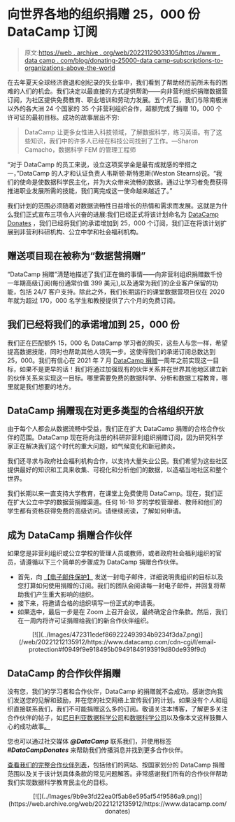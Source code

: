 # 向世界各地的组织捐赠 25，000 份 DataCamp 订阅

> 原文:[https://web . archive . org/web/20221129033105/https://www . data camp . com/blog/donating-25000-data camp-subscriptions-to-organizations-above-the-world](https://web.archive.org/web/20221129033105/https://www.datacamp.com/blog/donating-25000-datacamp-subscriptions-to-organizations-around-the-world)

在去年夏天全球经济衰退和创纪录的失业率中，我们看到了帮助经历前所未有的困难的人们的机会。我们决定以最直接的方式提供帮助——向非营利组织捐赠数据营订阅，为社区提供免费教育、职业培训和劳动力发展。五个月后，我们与除南极洲以外的各大洲 24 个国家的 35 个非营利组织合作，超额完成了捐赠 10，000 个许可证的最初目标。成功的故事层出不穷:

> DataCamp 让更多女性进入科技领域，了解数据科学，练习英语。有了这些知识，我们中的许多人已经在科技公司找到了工作。—Sharon Camacho，数据科学 FEM 的管理工程师

“对于 DataCamp 的员工来说，设立这项奖学金是最有成就感的举措之一，”DataCamp 的人才和认证负责人韦斯顿·斯特恩斯(Weston Stearns)说。“我们的使命是使数据科学民主化，并为大众带来流畅的数据。通过让学习者免费获得推进职业发展所需的技能，我们离完成这一使命越来越近了。”

我们计划的范围必须随着对数据流畅性日益增长的热情和需求而发展。这就是为什么我们正式宣布三项令人兴奋的进展:我们已经正式将该计划命名为 [DataCamp Donates](https://web.archive.org/web/20221212135912/https://www.datacamp.com/donates) ，我们已经将我们的承诺增加到 25，000 个订阅，我们正在将该计划扩展到非营利科研机构、公立中学和社会福利机构。

## 赠送项目现在被称为“数据营捐赠”

“DataCamp 捐赠”清楚地描述了我们正在做的事情——向非营利组织捐赠数千份一年期高级订阅(每份通常价值 399 美元),以及通常为我们的企业客户保留的功能，包括 24/7 客户支持。除此之外，我们长期运行的课堂数据营项目仅在 2020 年就为超过 170，000 名学生和教授提供了六个月的免费订阅。

## 我们已经将我们的承诺增加到 25，000 份

我们正在匹配额外 15，000 名 DataCamp 学习者的购买，这些人与您一样，希望提高数据技能，同时也帮助其他人领先一步。这使得我们的承诺订阅总数达到 25，000。我们有信心在 2021 年 7 月 [DataCamp 捐赠](https://web.archive.org/web/20221212135912/https://www.datacamp.com/donates)一周年之前实现这一目标，如果不是更早的话！我们将通过加强现有的伙伴关系并在世界其他地区建立新的伙伴关系来实现这一目标。哪里需要免费的数据科学、分析和数据工程教育，哪里就是我们想要的地方。

## DataCamp 捐赠现在对更多类型的合格组织开放

由于每个人都会从数据流畅中受益，我们正在扩大 DataCamp 捐赠的合格合作伙伴的范围。DataCamp 现在将向注册的科研非营利组织捐赠订阅，因为研究科学家正在解决我们这个时代的重大问题，如气候变化和新冠肺炎。

我们还寻求与政府社会福利机构合作，以支持大量失业公民。我们希望为这些社区提供最好的知识和工具来收集、可视化和分析他们的数据，以造福当地社区和整个世界。

我们长期以来一直支持大学教育，在课堂上免费使用 DataCamp。现在，我们正在扩大公立中学的数据营捐赠渠道。任何 16-18 岁的学校管理者、教师和他们的学生都有资格获得免费的高级访问。请继续阅读，了解如何申请。

## 成为 DataCamp 捐赠合作伙伴

如果您是非营利组织或公立学校的管理人员或教师，或者政府社会福利组织的官员，请遵循以下三个简单的步骤成为 DataCamp 捐赠合作伙伴。

*   首先，向 [【电子邮件保护】](/web/20221212135912/https://www.datacamp.com/cdn-cgi/l/email-protection#dfbbb0b1beabba9fbbbeabbebcbeb2aff1bcb0b2) 发送一封电子邮件，详细说明贵组织的目标以及您打算如何使用捐赠的订阅。我们的团队会阅读每一封电子邮件，并回复将帮助我们产生重大影响的组织。
*   接下来，将邀请合格的组织填写一份正式的申请表。
*   如果选中，最后一步是在 Zoom 上召开会议，最终确定合作条款。然后，我们在一周内将许可证捐赠给我们的新合作伙伴组织。

<center>[![](../Images/472311edef869222493934b9234f3da7.png)](/web/20221212135912/https://www.datacamp.com/cdn-cgi/l/email-protection#f0949f9e918495b09491849193919d80de939f9d)</center>

## DataCamp 的合作伙伴捐赠

没有您，我们的学习者和合作伙伴，DataCamp 的捐赠就不会成功。感谢您向我们发送您的见解和鼓励，并在您的社交网络上宣传我们的计划。如果没有个人和组织直接联系我们，我们不可能捐赠这么多的订阅。敬请关注本博客，了解更多关注合作伙伴的帖子，如[尼日利亚数据科学公司](https://web.archive.org/web/20221212135912/https://www.datacamp.com/community/blog/data-science-nigeria)和[数据科学公司](https://web.archive.org/web/20221212135912/https://www.datacamp.com/community/blog/datau)以及像本文这样鼓舞人心的成功故事[。](https://web.archive.org/web/20221212135912/https://www.datacamp.com/community/blog/felix-ayoola)

您也可以通过社交媒体 ***@DataCamp*** 联系我们，并使用标签 ***#DataCampDonates*** 来帮助我们传播消息并找到更多合作伙伴。

[查看我们的完整合作伙伴列表](https://web.archive.org/web/20221212135912/https://support.datacamp.com/hc/en-us/articles/360051596574)，包括他们的网站、按国家划分的 DataCamp 捐赠范围以及关于该计划具体条款的常见问题解答。非常感谢我们所有的合作伙伴帮助我们实现数据科学教育民主化的目标。

<center>[![](../Images/9b9e3fd22ea0f5ab8e595af54f9586a9.png)](https://web.archive.org/web/20221212135912/https://www.datacamp.com/donates)</center>